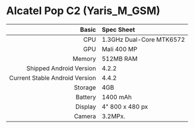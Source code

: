 Alcatel Pop C2 (Yaris_M_GSM)
=========================

Basic   | Spec Sheet
-------:|:-------------------------
CPU     | 1.3GHz Dual-Core MTK6572
GPU     | Mali 400 MP
Memory  | 512MB RAM
Shipped Android Version | 4.2.2
Current Stable Android Version | 4.4.2
Storage | 4GB
Battery | 1400 mAh
Display | 4" 800 x 480 px
Camera  | 3.2MPx.



